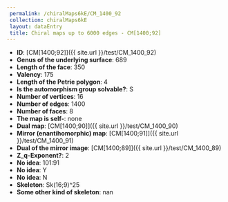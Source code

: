 ```yaml
--- 
 permalink: /chiralMaps6kE/CM_1400_92 
 collection: chiralMaps6kE
 layout: dataEntry
 title: Chiral maps up to 6000 edges - CM[1400;92]
---
```


- **ID**: [CM[1400;92]]({{ site.url }}/test/CM_1400_92)
- **Genus of the underlying surface**: 689
- **Length of the face**: 350
- **Valency**: 175
- **Length of the Petrie polygon**: 4
- **Is the automorphism group solvable?**: S
- **Number of vertices**: 16
- **Number of edges**: 1400
- **Number of faces**: 8
- **The map is self-**: none
- **Dual map**: [CM[1400;90]]({{ site.url }}/test/CM_1400_90)
- **Mirror (enantihomorphic) map**: [CM[1400;91]]({{ site.url }}/test/CM_1400_91)
- **Dual of the mirror image**: [CM[1400;89]]({{ site.url }}/test/CM_1400_89)
- **Z_q-Exponent?**: 2
- **No idea**:  101:91
- **No idea**: Y
- **No idea**: N
- **Skeleton**: Sk(16;9)^25
- **Some other kind of skeleton**: nan
